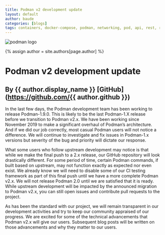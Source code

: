 ```yaml
---
title: Podman v2 development update 
layout: default
author: baude
categories: [blogs]
tags: containers, docker-compose, podman, networking, pod, api, rest, rest-api, v2
---
```

![podman logo](https://podman.io/images/podman.svg)

{% assign author = site.authors[page.author] %}
# Podman v2 development update 
## By {{ author.display_name }} [GitHub](https://github.com/{{ author.github }})


In the last few days, the Podman development team has been working to
release Podman-1.9.0.  This is likely to be the last Podman-1.X release
before we transition to Podman v2.x.  We have been working since
November 2019 to make a significant overhaul of Podman’s architecture.
And if we did our job correctly, most casual Podman users will not
notice a difference. We will continue to investigate and fix issues in
Podman-1.x versions but severity of the bug and priority will dictate
our response.

What some users who follow upstream development may notice is that
while we make the final push to a 2.x release, our GitHub repository
will look drastically different.  For some period of time, certain
Podman commands, if built based on upstream, may not function exactly
as expected nor even exist.  We already know we will need to disable
some of our CI testing framework as part of this final push until we
have a more complete Podman v2.x. We will not release Podman 2.0 until
we are satisfied that it is ready. While upstream development will be
impacted by the announced migration to Podman v2.x, you can still open
issues and contribute pull requests to the project.

As has been the standard with our project, we will remain transparent
in our development activities and try to keep our community appraised
of our progress.   We are excited for some of the technical
advancements that Podman v2.x will give our users.  Subsequent blog
posts will be written on those advancements and why they matter to our
users.
